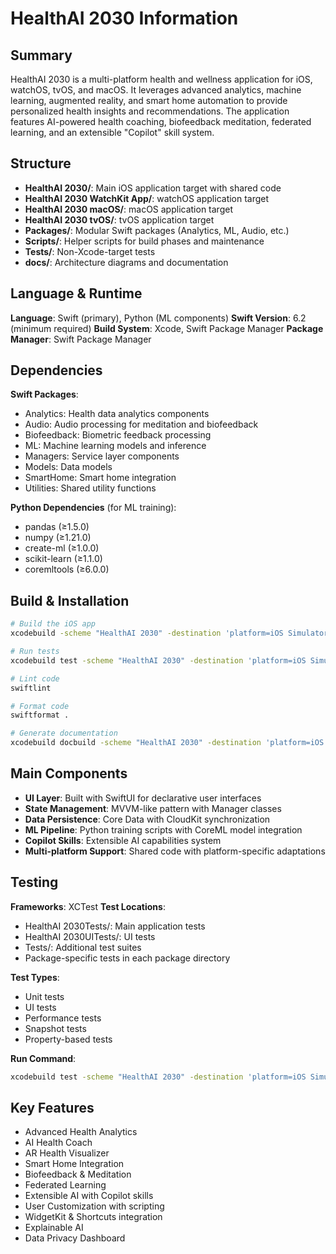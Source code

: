 # HealthAI 2030 Information

## Summary
HealthAI 2030 is a multi-platform health and wellness application for iOS, watchOS, tvOS, and macOS. It leverages advanced analytics, machine learning, augmented reality, and smart home automation to provide personalized health insights and recommendations. The application features AI-powered health coaching, biofeedback meditation, federated learning, and an extensible "Copilot" skill system.

## Structure
- **HealthAI 2030/**: Main iOS application target with shared code
- **HealthAI 2030 WatchKit App/**: watchOS application target
- **HealthAI 2030 macOS/**: macOS application target
- **HealthAI 2030 tvOS/**: tvOS application target
- **Packages/**: Modular Swift packages (Analytics, ML, Audio, etc.)
- **Scripts/**: Helper scripts for build phases and maintenance
- **Tests/**: Non-Xcode-target tests
- **docs/**: Architecture diagrams and documentation

## Language & Runtime
**Language**: Swift (primary), Python (ML components)
**Swift Version**: 6.2 (minimum required)
**Build System**: Xcode, Swift Package Manager
**Package Manager**: Swift Package Manager

## Dependencies
**Swift Packages**:
- Analytics: Health data analytics components
- Audio: Audio processing for meditation and biofeedback
- Biofeedback: Biometric feedback processing
- ML: Machine learning models and inference
- Managers: Service layer components
- Models: Data models
- SmartHome: Smart home integration
- Utilities: Shared utility functions

**Python Dependencies** (for ML training):
- pandas (≥1.5.0)
- numpy (≥1.21.0)
- create-ml (≥1.0.0)
- scikit-learn (≥1.1.0)
- coremltools (≥6.0.0)

## Build & Installation
```bash
# Build the iOS app
xcodebuild -scheme "HealthAI 2030" -destination 'platform=iOS Simulator,name=iPhone 15' build

# Run tests
xcodebuild test -scheme "HealthAI 2030" -destination 'platform=iOS Simulator,name=iPhone 15'

# Lint code
swiftlint

# Format code
swiftformat .

# Generate documentation
xcodebuild docbuild -scheme "HealthAI 2030" -destination 'platform=iOS Simulator,name=iPhone 15'
```

## Main Components
- **UI Layer**: Built with SwiftUI for declarative user interfaces
- **State Management**: MVVM-like pattern with Manager classes
- **Data Persistence**: Core Data with CloudKit synchronization
- **ML Pipeline**: Python training scripts with CoreML model integration
- **Copilot Skills**: Extensible AI capabilities system
- **Multi-platform Support**: Shared code with platform-specific adaptations

## Testing
**Frameworks**: XCTest
**Test Locations**:
- HealthAI 2030Tests/: Main application tests
- HealthAI 2030UITests/: UI tests
- Tests/: Additional test suites
- Package-specific tests in each package directory

**Test Types**:
- Unit tests
- UI tests
- Performance tests
- Snapshot tests
- Property-based tests

**Run Command**:
```bash
xcodebuild test -scheme "HealthAI 2030" -destination 'platform=iOS Simulator,name=iPhone 15'
```

## Key Features
- Advanced Health Analytics
- AI Health Coach
- AR Health Visualizer
- Smart Home Integration
- Biofeedback & Meditation
- Federated Learning
- Extensible AI with Copilot skills
- User Customization with scripting
- WidgetKit & Shortcuts integration
- Explainable AI
- Data Privacy Dashboard